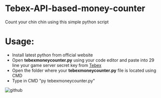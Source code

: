 # Tebex-API-based-money-counter
Count your chin chin using this simple python script

# Usage:
- Install latest python from official website
- Open **tebexmoneycounter.py** using your code editor and paste into 29 line your game server secret key from [Tebex](https://creator.tebex.io/game-servers)  
- Open the folder where your **tebexmoneycounter.py** file is located using CMD 
- Type in CMD "py tebexmoneycounter.py"

![github](https://github.com/user-attachments/assets/edd801bc-fd1a-4e1d-b42b-e303c1e524ac)
